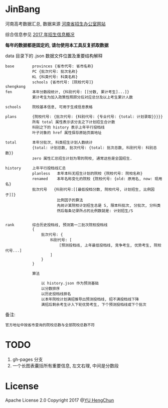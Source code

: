 # JinBang

河南高考数据汇总, 数据来源 [河南省招生办公室网站](http://www.heao.gov.cn/)

综合信息参见 [2017 年招生信息概况][summary]

**每年的数据都是固定的, 请勿使用本工具反复抓取数据**

data 目录下的 .json 数据文件位置及重要结构解释

```
base        provinces {省市代号: 省市名称}
			PC {批次代号: 批次名称}
			KL {科类代号: 科类名称}
			schools {省市代号: [院校代号]}
shengkong
fen         本年分数段统计, {科别代号: [[分数, 累计考生]...]}
            累计考生为加入政策性照顾分后对应总分及以上考生累计人数

schools     院校基本信息, 可用于生成信息表格

plans       {院校代号: {批次代号: {科别代号: {专业代号: {total: 计划录取}}}}}
            所有 total 属性表示该分支之下计划招生合计数
            科别之下的 history 表示上年平行投档线
            叶子对象的 href 属性保存原始页面地址

total       本年分批次, 科类招生计划人数统计
            {total: 计划总数, 批次代号: {total: 批次总数, 科别代号: 科别总数}}
            zero 属性汇总招生计划为零的院校, 通常这些是全国招生.

history     上年平行投档线汇总
            planless   本年本科无招生计划的院校 {院校代号: 院校名称}
            renamed    本年名称变化的院校 {院校代号: {old: 原用名, now: 现用名}
            批次代号   {科别代号:[[最低投档分数, 院校代号, 计划招生, 比例因子]]}
                       比例因子的算法
                       先统计某院校计划招生总是 S, 限本科批次, 分批次, 分科类
                       然后每条记录所占的比例数就是: 计划招生/S


rank        综合历史投档线, 预测第一二批次院校投档线
            {
                批次代号: {
                    科别代号: [
                        [预测投档线, 上年最低投档线, 竞争考生, 优势考生, 院校代号...]
                    ]
                }
            }

            算法

                以 history.json 作为预测基础
                以分数排序
                以历史投档线排名
                以本年院校计划满招推导出预测投档线, 招不满投档线下降
                满招后剩余考生计入下轮优势考生, 下个预测投档线或下个批次

```

备注:

	官方地址中按省市查询的院校总数与全部院校总数不符

# TODO

 1. gh-pages 分支
 2. 一个长图表囊括所有重要信息, 左文右理, 中间是分数段

# License

Apache License 2.0 Copyright 2017 @[YU HengChun](https://github.com/achun)


[summary]: https://raw.githubusercontent.com/achun/JinBang/master/data/summary.txt